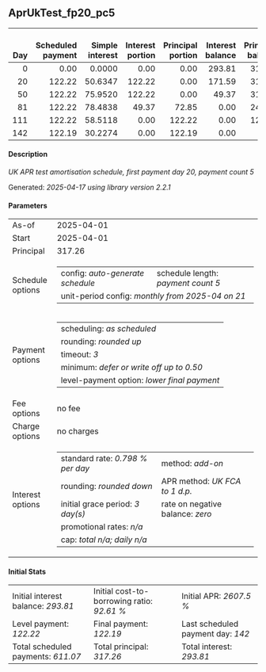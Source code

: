 <h2>AprUkTest_fp20_pc5</h2>
<table>
    <thead style="vertical-align: bottom;">
        <th style="text-align: right;">Day</th>
        <th style="text-align: right;">Scheduled payment</th>
        <th style="text-align: right;">Simple interest</th>
        <th style="text-align: right;">Interest portion</th>
        <th style="text-align: right;">Principal portion</th>
        <th style="text-align: right;">Interest balance</th>
        <th style="text-align: right;">Principal balance</th>
        <th style="text-align: right;">Total simple interest</th>
        <th style="text-align: right;">Total interest</th>
        <th style="text-align: right;">Total principal</th>
    </thead>
    <tr style="text-align: right;">
        <td class="ci00">0</td>
        <td class="ci01" style="white-space: nowrap;">0.00</td>
        <td class="ci02">0.0000</td>
        <td class="ci03">0.00</td>
        <td class="ci04">0.00</td>
        <td class="ci05">293.81</td>
        <td class="ci06">317.26</td>
        <td class="ci07">0.0000</td>
        <td class="ci08">0.00</td>
        <td class="ci09">0.00</td>
    </tr>
    <tr style="text-align: right;">
        <td class="ci00">20</td>
        <td class="ci01" style="white-space: nowrap;">122.22</td>
        <td class="ci02">50.6347</td>
        <td class="ci03">122.22</td>
        <td class="ci04">0.00</td>
        <td class="ci05">171.59</td>
        <td class="ci06">317.26</td>
        <td class="ci07">50.6347</td>
        <td class="ci08">122.22</td>
        <td class="ci09">0.00</td>
    </tr>
    <tr style="text-align: right;">
        <td class="ci00">50</td>
        <td class="ci01" style="white-space: nowrap;">122.22</td>
        <td class="ci02">75.9520</td>
        <td class="ci03">122.22</td>
        <td class="ci04">0.00</td>
        <td class="ci05">49.37</td>
        <td class="ci06">317.26</td>
        <td class="ci07">126.5867</td>
        <td class="ci08">244.44</td>
        <td class="ci09">0.00</td>
    </tr>
    <tr style="text-align: right;">
        <td class="ci00">81</td>
        <td class="ci01" style="white-space: nowrap;">122.22</td>
        <td class="ci02">78.4838</td>
        <td class="ci03">49.37</td>
        <td class="ci04">72.85</td>
        <td class="ci05">0.00</td>
        <td class="ci06">244.41</td>
        <td class="ci07">205.0705</td>
        <td class="ci08">293.81</td>
        <td class="ci09">72.85</td>
    </tr>
    <tr style="text-align: right;">
        <td class="ci00">111</td>
        <td class="ci01" style="white-space: nowrap;">122.22</td>
        <td class="ci02">58.5118</td>
        <td class="ci03">0.00</td>
        <td class="ci04">122.22</td>
        <td class="ci05">0.00</td>
        <td class="ci06">122.19</td>
        <td class="ci07">263.5823</td>
        <td class="ci08">293.81</td>
        <td class="ci09">195.07</td>
    </tr>
    <tr style="text-align: right;">
        <td class="ci00">142</td>
        <td class="ci01" style="white-space: nowrap;">122.19</td>
        <td class="ci02">30.2274</td>
        <td class="ci03">0.00</td>
        <td class="ci04">122.19</td>
        <td class="ci05">0.00</td>
        <td class="ci06">0.00</td>
        <td class="ci07">293.8096</td>
        <td class="ci08">293.81</td>
        <td class="ci09">317.26</td>
    </tr>
</table>
<h4>Description</h4>
<p><i>UK APR test amortisation schedule, first payment day 20, payment count 5</i></p>
<p>Generated: <i>2025-04-17 using library version 2.2.1</i></p>
<h4>Parameters</h4>
<table>
    <tr>
        <td>As-of</td>
        <td>2025-04-01</td>
    </tr>
    <tr>
        <td>Start</td>
        <td>2025-04-01</td>
    </tr>
    <tr>
        <td>Principal</td>
        <td>317.26</td>
    </tr>
    <tr>
        <td>Schedule options</td>
        <td>
            <table>
                <tr>
                    <td>config: <i>auto-generate schedule</i></td>
                    <td>schedule length: <i><i>payment count</i> 5</i></td>
                </tr>
                <tr>
                    <td colspan="2" style="white-space: nowrap;">unit-period config: <i>monthly from 2025-04 on 21</i></td>
                </tr>
            </table>
        </td>
    </tr>
    <tr>
        <td>Payment options</td>
        <td>
            <table>
                <tr>
                    <td>scheduling: <i>as scheduled</i></td>
                </tr>
                <tr>
                    <td>rounding: <i>rounded up</i></td>
                </tr>
                <tr>
                    <td>timeout: <i>3</i></td>
                </tr>
                <tr>
                    <td>minimum: <i>defer&nbsp;or&nbsp;write&nbsp;off&nbsp;up&nbsp;to&nbsp;0.50</i></td>
                </tr>
                <tr>
                    <td>level-payment option: <i>lower&nbsp;final&nbsp;payment</i></td>
                </tr>
            </table>
        </td>
    </tr>
    <tr>
        <td>Fee options</td>
        <td>no fee
        </td>
    </tr>
    <tr>
        <td>Charge options</td>
        <td>no charges
        </td>
    </tr>
    <tr>
        <td>Interest options</td>
        <td>
            <table>
                <tr>
                    <td>standard rate: <i>0.798 % per day</i></td>
                    <td>method: <i>add-on</i></td>
                </tr>
                <tr>
                    <td>rounding: <i>rounded down</i></td>
                    <td>APR method: <i>UK FCA to 1 d.p.</i></td>
                </tr>
                <tr>
                    <td>initial grace period: <i>3 day(s)</i></td>
                    <td>rate on negative balance: <i>zero</i></td>
                </tr>
                <tr>
                    <td colspan="2">promotional rates: <i><i>n/a</i></i></td>
                </tr>
                <tr>
                    <td colspan="2">cap: <i>total <i>n/a</i>; daily <i>n/a</i></td>
                </tr>
            </table>
        </td>
    </tr>
</table>
<h4>Initial Stats</h4>
<table>
    <tr>
        <td>Initial interest balance: <i>293.81</i></td>
        <td>Initial cost-to-borrowing ratio: <i>92.61 %</i></td>
        <td>Initial APR: <i>2607.5 %</i></td>
    </tr>
    <tr>
        <td>Level payment: <i>122.22</i></td>
        <td>Final payment: <i>122.19</i></td>
        <td>Last scheduled payment day: <i>142</i></td>
    </tr>
    <tr>
        <td>Total scheduled payments: <i>611.07</i></td>
        <td>Total principal: <i>317.26</i></td>
        <td>Total interest: <i>293.81</i></td>
    </tr>
</table>
